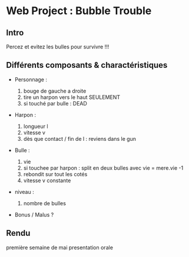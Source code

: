 # Web Project : Bubble Trouble
 
## Intro 
Percez et evitez les bulles pour survivre !!!

## Différents composants & charactéristiques

- Personnage : 
    1. bouge de gauche a droite
    2. tire un harpon vers le haut SEULEMENT
    3. si touché par bulle : DEAD

- Harpon : 
    1. longueur l
    2. vitesse v
    3. dès que contact / fin de l :  reviens dans le gun

- Bulle : 
    1. vie
    2. si touchee par harpon : split en deux bulles avec vie = mere.vie -1
    3. rebondit sur tout les cotés
    4. vitesse v constante

- niveau :
    1. nombre de bulles

- Bonus / Malus ?


## Rendu

première semaine de mai
presentation orale